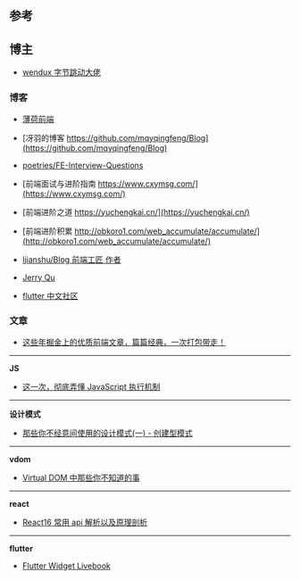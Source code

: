 ## 参考

## 博主

- [wendux 字节跳动大佬](https://juejin.im/user/58211b88a0bb9f0058c25b7f)

### 博客

- [薄荷前端](https://github.com/BooheeFE/weekly)
- [冴羽的博客 https://github.com/mqyqingfeng/Blog](https://github.com/mqyqingfeng/Blog)
- [poetries/FE-Interview-Questions](http://blog.poetries.top/FE-Interview-Questions/base/)
- [前端面试与进阶指南 https://www.cxymsg.com/](https://www.cxymsg.com/)
- [前端进阶之道 https://yuchengkai.cn/](https://yuchengkai.cn/)
- [前端进阶积累 http://obkoro1.com/web_accumulate/accumulate/](http://obkoro1.com/web_accumulate/accumulate/)
- [ljianshu/Blog 前端工匠 作者](https://github.com/ljianshu/Blog)
- [Jerry Qu](https://imququ.com/)

- [flutter 中文社区](https://flutterchina.club/)

### 文章

- [这些年掘金上的优质前端文章，篇篇经典，一次打包带走！](https://juejin.im/post/5d42f4f46fb9a06adb7fc2a1)

---

**JS**

- [这一次，彻底弄懂 JavaScript 执行机制](https://juejin.im/post/59e85eebf265da430d571f89)

---

**设计模式**

- [那些你不经意间使用的设计模式(一) - 创建型模式](https://juejin.im/post/5d35d8c4518825360f16198e)

---

**vdom**

- [Virtual DOM 中那些你不知道的事](https://github.com/lulujianglab/blog/issues/46)

---

**react**

- [React16 常用 api 解析以及原理剖析](https://ru23.github.io/react-ppt/#/)

---

**flutter**

- [Flutter Widget Livebook](https://flutter-widget-livebook.blankapp.org/basics/introduction/)
